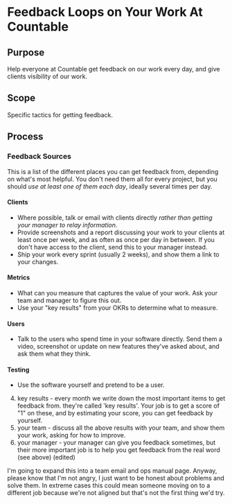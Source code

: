 # Feedback Loops on Your Work At Countable

## Purpose

Help everyone at Countable get feedback on our work every day, and give clients visibility of our work.

## Scope

Specific tactics for getting feedback.

## Process

### Feedback Sources

This is a list of the different places you can get feedback from, depending on what's most helpful. You don't need them all for every project, but you should _use at least one of them each day_, ideally several times per day.

#### Clients
  * Where possible, talk or email with clients directly *rather than getting your manager to relay information*.
  * Provide screenshots and a report discussing your work to your clients at least once per week, and as often as once per day in between. If you don't have access to the client, send this to your manager instead.
  * Ship your work every sprint (usually 2 weeks), and show them a link to your changes.

#### Metrics
  * What can you measure that captures the value of your work. Ask your team and manager to figure this out.
  * Use your "key results" from your OKRs to determine what to measure.

#### Users
  * Talk to the users who spend time in your software directly. Send them a video, screenshot or update on new features they've asked about, and ask them what they think.

#### Testing
  * Use the software yourself and pretend to be a user.

4. key results - every month we write down the most important items to get feedback from. they're called 'key results'. Your job is to get a score of "1" on these, and by estimating your score, you can get feedback by yourself.
5. your team - discuss all the above results with your team, and show them your work, asking for how to improve.
6. your manager - your manager can give you feedback sometimes, but their more important job is to help you get feedback from the real word (see above) (edited) 

I'm going to expand this into a team email and ops manual page.
Anyway, please know that I'm not angry, I just want to be honest about problems and solve them. In extreme cases this could mean someone moving on to a different job because we're not aligned but that's not the first thing we'd try.
